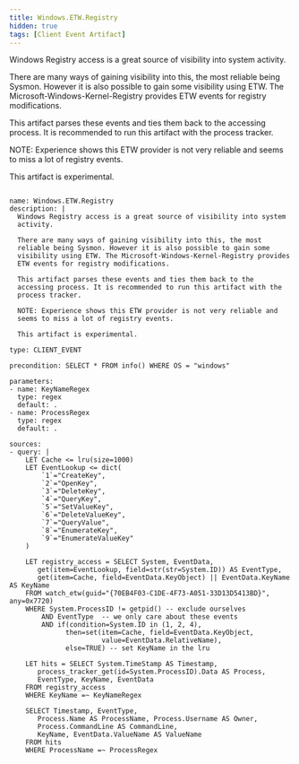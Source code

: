 ```yaml
---
title: Windows.ETW.Registry
hidden: true
tags: [Client Event Artifact]
---
```


Windows Registry access is a great source of visibility into system
activity.

There are many ways of gaining visibility into this, the most
reliable being Sysmon. However it is also possible to gain some
visibility using ETW. The Microsoft-Windows-Kernel-Registry provides
ETW events for registry modifications.

This artifact parses these events and ties them back to the
accessing process. It is recommended to run this artifact with the
process tracker.

NOTE: Experience shows this ETW provider is not very reliable and
seems to miss a lot of registry events.

This artifact is experimental.


<pre><code class="language-yaml">
name: Windows.ETW.Registry
description: |
  Windows Registry access is a great source of visibility into system
  activity.

  There are many ways of gaining visibility into this, the most
  reliable being Sysmon. However it is also possible to gain some
  visibility using ETW. The Microsoft-Windows-Kernel-Registry provides
  ETW events for registry modifications.

  This artifact parses these events and ties them back to the
  accessing process. It is recommended to run this artifact with the
  process tracker.

  NOTE: Experience shows this ETW provider is not very reliable and
  seems to miss a lot of registry events.

  This artifact is experimental.

type: CLIENT_EVENT

precondition: SELECT * FROM info() WHERE OS = "windows"

parameters:
- name: KeyNameRegex
  type: regex
  default: .
- name: ProcessRegex
  type: regex
  default: .

sources:
- query: |
    LET Cache &lt;= lru(size=1000)
    LET EventLookup &lt;= dict(
        `1`="CreateKey",
        `2`="OpenKey",
        `3`="DeleteKey",
        `4`="QueryKey",
        `5`="SetValueKey",
        `6`="DeleteValueKey",
        `7`="QueryValue",
        `8`="EnumerateKey",
        `9`="EnumerateValueKey"
    )

    LET registry_access = SELECT System, EventData,
       get(item=EventLookup, field=str(str=System.ID)) AS EventType,
       get(item=Cache, field=EventData.KeyObject) || EventData.KeyName AS KeyName
    FROM watch_etw(guid="{70EB4F03-C1DE-4F73-A051-33D13D5413BD}", any=0x7720)
    WHERE System.ProcessID != getpid() -- exclude ourselves
        AND EventType  -- we only care about these events
        AND if(condition=System.ID in (1, 2, 4),
              then=set(item=Cache, field=EventData.KeyObject,
                       value=EventData.RelativeName),
              else=TRUE) -- set KeyName in the lru

    LET hits = SELECT System.TimeStamp AS Timestamp,
       process_tracker_get(id=System.ProcessID).Data AS Process,
       EventType, KeyName, EventData
    FROM registry_access
    WHERE KeyName =~ KeyNameRegex

    SELECT Timestamp, EventType,
       Process.Name AS ProcessName, Process.Username AS Owner,
       Process.CommandLine AS CommandLine,
       KeyName, EventData.ValueName AS ValueName
    FROM hits
    WHERE ProcessName =~ ProcessRegex

</code></pre>

